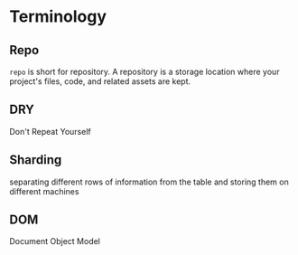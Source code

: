 # Terminology
## Repo
`repo` is short for repository. A repository is a storage location where your project's files, code, and related assets are kept.
## DRY
Don't Repeat Yourself

## Sharding
separating different rows of information from the table and storing them on different machines

## DOM
Document Object Model